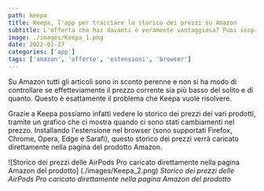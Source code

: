 ```yaml
---
path: keepa
title: Keepa, l'app per tracciare lo storico dei prezzi su Amazon
subtitle: L'offerta che hai davanti è veramente vantaggiosa? Puoi scoprirlo grazie a questa estensione del browser.
image: ./images/Keepa_1.png
date: 2022-01-27
categories: ['app']
tags: ['amazon', 'offerte', 'estensioni', 'browser']
---
```


Su Amazon tutti gli articoli sono in sconto perenne e non si ha modo di controllare se effetteviamente il prezzo corrente sia più basso del solito e di quanto. Questo è esattamente il problema che Keepa vuole risolvere.

Grazie a Keepa possiamo infatti vedere lo storico dei prezzi dei vari prodotti, tramite un grafico che ci mostra quando ci sono stati cambiamenti nel prezzo. Installando l'estensione nel browser (sono supportati Firefox, Chrome, Opera, Edge e Sarafi), questo storico dei prezzi verrà caricato direttamente nella pagina del prodotto Amazon.


![Storico dei prezzi delle AirPods Pro caricato direttamente nella pagina Amazon del prodotto] (./images/Keepa_2.png)
*Storico dei prezzi delle AirPods Pro caricato direttamente nella pagina Amazon del prodotto*